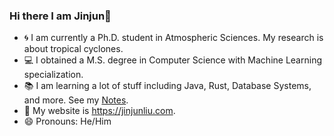 ### Hi there I am Jinjun👋

<!--
**jinjunliu/jinjunliu** is a ✨ _special_ ✨ repository because its `README.md` (this file) appears on your GitHub profile.

Here are some ideas to get you started:

- 🔭 I’m currently working on ...
- 🌱 I’m currently learning ...
- 👯 I’m looking to collaborate on ...
- 🤔 I’m looking for help with ...
- 💬 Ask me about ...
- 📫 How to reach me: ...
- 😄 Pronouns: ...
- ⚡ Fun fact: ...
-->

- :cyclone: I am currently a Ph.D. student in Atmospheric Sciences. My research is about tropical cyclones.
- :computer: I obtained a M.S. degree in Computer Science with Machine Learning specialization.
- :books: I am learning a lot of stuff including Java, Rust, Database Systems, and more. See my [Notes](https://github.com/jinjunliu/Notes).
- :link: My website is https://jinjunliu.com.
- :smile: Pronouns: He/Him
